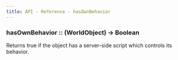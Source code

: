 ```yaml
---
title: API - Reference - hasOwnBehavior
---
```


### hasOwnBehavior :: (WorldObject) -> Boolean

Returns true if the object has a server-side script which controls its
behavior.
